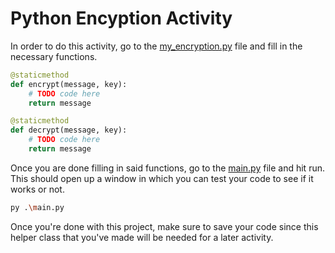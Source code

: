 # Python Encyption Activity

In order to do this activity, go to the [my_encryption.py] file and fill in the necessary functions.

```python
@staticmethod
def encrypt(message, key):
    # TODO code here
    return message

@staticmethod
def decrypt(message, key):
    # TODO code here
    return message
```

Once you are done filling in said functions, go to the [main.py] file and hit run. This should open up a window in which
you can test your code to see if it works or not.

```bash
py .\main.py
```

Once you're done with this project, make sure to save your code since this helper class that you've made will be
needed for a later activity.

[main.py]: main.py
[my_encryption.py]: my_encryption.py